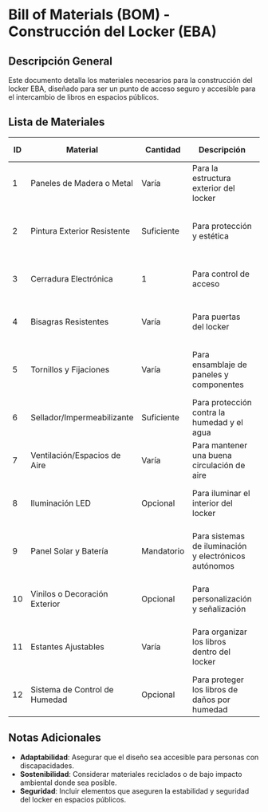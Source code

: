 # Bill of Materials (BOM) - Construcción del Locker (EBA)

## Descripción General
Este documento detalla los materiales necesarios para la construcción del locker EBA, diseñado para ser un punto de acceso seguro y accesible para el intercambio de libros en espacios públicos.

## Lista de Materiales

| ID | Material                       | Cantidad | Descripción                                       | Proveedor / Notas                           |
|----|--------------------------------|----------|---------------------------------------------------|---------------------------------------------|
| 1  | Paneles de Madera o Metal      | Varía    | Para la estructura exterior del locker            | Elegir según diseño y condiciones ambientales |
| 2  | Pintura Exterior Resistente    | Suficiente | Para protección y estética                        | Color a elegir según la identidad visual del proyecto |
| 3  | Cerradura Electrónica          | 1        | Para control de acceso                            | Compatibilidad con el sistema de control electrónico |
| 4  | Bisagras Resistentes           | Varía    | Para puertas del locker                           | Seleccionar según tamaño y peso de las puertas |
| 5  | Tornillos y Fijaciones         | Varía    | Para ensamblaje de paneles y componentes          | Incluir diferentes tamaños para distintas fijaciones |
| 6  | Sellador/Impermeabilizante     | Suficiente | Para protección contra la humedad y el agua       | Asegurar compatibilidad con el material del locker |
| 7  | Ventilación/Espacios de Aire   | Varía    | Para mantener una buena circulación de aire       | Diseñar según el tamaño y configuración del locker |
| 8  | Iluminación LED                | Opcional | Para iluminar el interior del locker              | Considerar alimentación solar o batería recargable |
| 9  | Panel Solar y Batería          | Mandatorio | Para sistemas de iluminación y electrónicos autónomos | Evaluar capacidad necesaria según consumo |
| 10 | Vinilos o Decoración Exterior  | Opcional | Para personalización y señalización               | Diseños personalizados o información del proyecto |
| 11 | Estantes Ajustables            | Varía    | Para organizar los libros dentro del locker       | Seleccionar material y diseño que maximice el espacio |
| 12 | Sistema de Control de Humedad  | Opcional | Para proteger los libros de daños por humedad     | Considerar desecantes o soluciones electrónicas |

## Notas Adicionales
- **Adaptabilidad**: Asegurar que el diseño sea accesible para personas con discapacidades.
- **Sostenibilidad**: Considerar materiales reciclados o de bajo impacto ambiental donde sea posible.
- **Seguridad**: Incluir elementos que aseguren la estabilidad y seguridad del locker en espacios públicos.